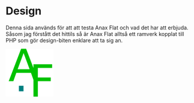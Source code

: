 Design
==============================================

Denna sida används för att att testa Anax Flat och vad det har att erbjuda. Såsom jag förstått det hittils så är Anax Flat alltså ett ramverk kopplat till PHP som gör design-biten enklare att ta sig an.


<img src="../img/anax.png">
